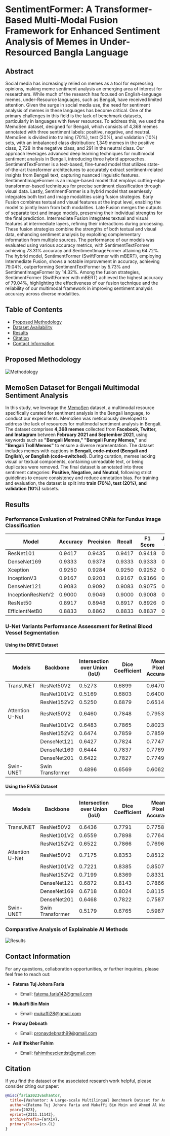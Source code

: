 # SentimentFormer: A Transformer-Based Multi-Modal Fusion Framework for Enhanced Sentiment Analysis of Memes in Under-Resourced Bangla Language
## Abstract
Social media has increasingly relied on memes as a tool for expressing opinions, making meme sentiment analysis an emerging area of interest for researchers. While much of the research has focused on English-language memes, under-Resource languages, such as Bengali, have received limited attention. Given the surge in social media use, the need for sentiment analysis of memes in these languages has become critical. One of the primary challenges in this field is the lack of benchmark datasets, particularly in languages with fewer resources. To address this, we used the MemoSen dataset, designed for Bengali, which consists of 4,368 memes annotated with three sentiment labels: positive, negative, and neutral. MemoSen is divided into training (70%), test (20%), and validation (10%) sets, with an imbalanced class distribution: 1,349 memes in the positive class, 2,728 in the negative class, and 291 in the neutral class. Our approach leverages advanced deep learning techniques for multimodal sentiment analysis in Bengali, introducing three hybrid approaches. SentimentTextFormer is a text-based, fine-tuned model that utilizes state-of-the-art transformer architectures to accurately extract sentiment-related insights from Bengali text, capturing nuanced linguistic features. SentimentImageFormer is an image-based model that employs cutting-edge transformer-based techniques for precise sentiment classification through visual data. Lastly, SentimentFormer is a hybrid model that seamlessly integrates both text and image modalities using fusion strategies. Early Fusion combines textual and visual features at the input level, enabling the model to jointly learn from both modalities. Late Fusion merges the outputs of separate text and image models, preserving their individual strengths for the final prediction. Intermediate Fusion integrates textual and visual features at intermediate layers, refining their interactions during processing. These fusion strategies combine the strengths of both textual and visual data, enhancing sentiment analysis by exploiting complementary information from multiple sources. The performance of our models was evaluated using various accuracy metrics, with SentimentTextFormer achieving 73.31% accuracy and SentimentImageFormer attaining 64.72%. The hybrid model, SentimentFormer (SwiftFormer with mBERT), employing Intermediate Fusion, shows a notable improvement in accuracy, achieving 79.04%, outperforming SentimentTextFormer by 5.73% and SentimentImageFormer by 14.32%. Among the fusion strategies, SentimentFormer (SwiftFormer with mBERT) achieved the highest accuracy of 79.04%, highlighting the effectiveness of our fusion technique and the reliability of our multimodal framework in improving sentiment analysis accuracy across diverse modalities.

## Table of Contents
- [Proposed Methodology](#experimental-methodology)
- [Dataset Availability](#dataset-availability)
- [Results](#results)
- [Citation](#citation)
- [Contact Information](#contact-information)

## Proposed Methodology
![Methodology](Retina_Fundus.jpeg)

    
## MemoSen Dataset for Bengali Multimodal Sentiment Analysis  

In this study, we leverage the [MemoSen](https://github.com/eftekhar-hossain/MemoSen-LREC2022) dataset, a multimodal resource specifically curated for sentiment analysis in the Bengali language, to conduct our experiments. MemoSen was meticulously developed to address the lack of resources for multimodal sentiment analysis in Bengali. The dataset comprises **4,368 memes** collected from **Facebook, Twitter, and Instagram** between **February 2021 and September 2021**, using keywords such as **"Bengali Memes," "Bengali Funny Memes,"** and **"Bengali Troll Memes"** to ensure a diverse representation. The dataset includes memes with captions in **Bengali, code-mixed (Bengali and English), or Banglish (code-switched)**. During curation, memes lacking visual or textual components, containing unreadable text, or being duplicates were removed. The final dataset is annotated into three sentiment categories: **Positive, Negative, and Neutral**, following strict guidelines to ensure consistency and reduce annotation bias. For training and evaluation, the dataset is split into **train (70%), test (20%), and validation (10%)** subsets.

## Results
### Performance Evaluation of Pretrained CNNs for Fundus Image Classification

| Model             | Accuracy | Precision | Recall  | F1 Score | Jaccard Score | Log Loss |
|-------------------|----------|-----------|---------|----------|---------------|----------|
| ResNet101         | 0.9417   | 0.9435    | 0.9417  | 0.9418   | 0.8902        | 0.2254   |
| DenseNet169       | 0.9333   | 0.9378    | 0.9333  | 0.9333   | 0.8751        | 0.9080   |
| Xception          | 0.9250   | 0.9284    | 0.9250  | 0.9252   | 0.8612        | 1.3931   |
| InceptionV3       | 0.9167   | 0.9203    | 0.9167  | 0.9166   | 0.8480        | 0.8012   |
| DenseNet121       | 0.9083   | 0.9092    | 0.9083  | 0.9075   | 0.8320        | 4.5509   |
| InceptionResNetV2 | 0.9000   | 0.9049    | 0.9000  | 0.9008   | 0.8202        | 12.0282  |
| ResNet50          | 0.8917   | 0.8948    | 0.8917  | 0.8926   | 0.8089        | 0.4883   |
| EfficientNetB0    | 0.8833   | 0.8862    | 0.8833  | 0.8837   | 0.7947        | 0.6697   |



### U-Net Variants Performance Assessment for Retinal Blood Vessel Segmentation

#### Using the DRIVE Dataset 

| Models          | Backbone           | Intersection over Union (IoU) | Dice Coefficient | Mean Pixel Accuracy | Mean Modified Hausdorff Distance | Mean Surface Dice Overlap |
|-----------------|--------------------|--------------------------------|------------------|---------------------|----------------------------------|---------------------------|
| TransUNET       | ResNet50V2         | 0.5273                         | 0.6899           | 0.6470              | 3.852                            | 0.0151                    |
|                 | ResNet101V2        | 0.5169                         | 0.6803           | 0.6400              | 4.0864                           | 0.0188                    |
|                 | ResNet152V2        | 0.5250                         | 0.6879           | 0.6514              | 4.052                            | 0.0167                    |
| Attention U-Net | ResNet50V2         | 0.6460                         | 0.7848           | 0.7953              | 2.7150                           | 0.0070                    |
|                 | ResNet101V2        | 0.6483                         | 0.7865           | 0.8023              | 2.7341                           | 0.0054                    |
|                 | ResNet152V2        | 0.6474                         | 0.7859           | 0.7859              | 2.6718                           | 0.0069                    |
|                 | DenseNet121        | 0.6427                         | 0.7824           | 0.7747              | 2.7484                           | 0.0090                    |
|                 | DenseNet169        | 0.6444                         | 0.7837           | 0.7769              | 2.6776                           | 0.0072                    |
|                 | DenseNet201        | 0.6422                         | 0.7827           | 0.7749              | 2.6475                           | 0.0074                    |
| Swin-UNET       | Swin Transformer   | 0.4896                         | 0.6569           | 0.6062              | 4.3675                           | 0.0178                    |

#### Using the FIVES Dataset 

| Models          | Backbone           | Intersection over Union (IoU) | Dice Coefficient | Mean Pixel Accuracy | Mean Modified Hausdorff Distance | Mean Surface Dice Overlap |
|-----------------|--------------------|--------------------------------|------------------|---------------------|----------------------------------|---------------------------|
| TransUNET       | ResNet50V2         | 0.6436                         | 0.7791           | 0.7758              | 3.7392                           | 0.0312                    |
|                 | ResNet101V2        | 0.6559                         | 0.7898           | 0.7764              | 3.5491                           | 0.0285                    |
|                 | ResNet152V2        | 0.6522                         | 0.7866           | 0.7696              | 3.5278                           | 0.0319                    |
| Attention U-Net | ResNet50V2         | 0.7175                         | 0.8353           | 0.8512              | 2.8913                           | 0.0201                    |
|                 | ResNet101V2        | 0.7221                         | 0.8385           | 0.8507              | 2.8009                           | 0.0223                    |
|                 | ResNet152V2        | 0.7199                         | 0.8369           | 0.8331              | 2.8134                           | 0.0378                    |
|                 | DenseNet121        | 0.6872                         | 0.8143           | 0.7866              | 3.2814                           | 0.0591                    |
|                 | DenseNet169        | 0.6718                         | 0.8024           | 0.8115              | 3.5513                           | 0.0235                    |
|                 | DenseNet201        | 0.6468                         | 0.7822           | 0.7587              | 3.6267                           | 0.0293                    |
| Swin-UNET       | Swin Transformer   | 0.5179                         | 0.6765           | 0.5987              | 4.6090                           | 0.0891                    |

### Comparative Analysis of Explainable AI Methods
![Results](Retina_Fundus_XAI.jpeg)


## Contact Information

For any questions, collaboration opportunities, or further inquiries, please feel free to reach out:

- **Fatema Tuj Johora Faria**
  - Email: [fatema.faria142@gmail.com](mailto:fatema.faria142@gmail.com)

- **Mukaffi Bin Moin**
  - Email: [mukaffi28@gmail.com](mailto:mukaffi28@gmail.com)

- **Pronay Debnath**
  - Email: [pronaydebnath99@gmail.com](mailto:pronaydebnath99@gmail.com)
- **Asif Iftekher Fahim**
  - Email: [fahimthescientist@gmail.com](mailto:fahimthescientist@gmail.com)
    
## Citation

If you find the dataset or the associated research work helpful, please consider citing our paper:

```bibtex
@misc{faria2023vashantor,
  title={Vashantor: A Large-scale Multilingual Benchmark Dataset for Automated Translation of Bangla Regional Dialects to Bangla Language},
  author={Fatema Tuj Johora Faria and Mukaffi Bin Moin and Ahmed Al Wase and Mehidi Ahmmed and Md. Rabius Sani and Tashreef Muhammad},
  year={2023},
  eprint={2311.11142},
  archivePrefix={arXiv},
  primaryClass={cs.CL}
}

